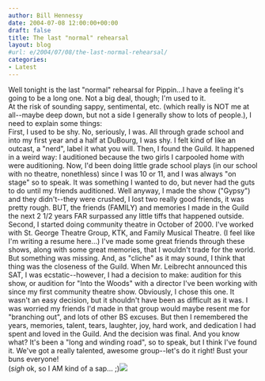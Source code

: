 ```yaml
---
author: Bill Hennessy
date: 2004-07-08 12:00:00+00:00
draft: false
title: The last "normal" rehearsal
layout: blog
#url: e/2004/07/08/the-last-normal-rehearsal/
categories:
- Latest
---
```


Well tonight is the last "normal" rehearsal for Pippin...I have a feeling it's going to be a long one. Not a big deal, though; I'm used to it.  
At the risk of sounding sappy, sentimental, etc. (which really is NOT me at all--maybe deep down, but not a side I generally show to lots of people.), I need to explain some things:  
First, I used to be shy. No, seriously, I was. All through grade school and into my first year and a half at DuBourg, I was shy. I felt kind of like an outcast, a "nerd", label it what you will. Then, I found the Guild. It happened in a weird way: I auditioned because the two girls I carpooled home with were auditioning. Now, I'd been doing little grade school plays (in our school with no theatre, nonethless) since I was 10 or 11, and I was always "on stage" so to speak. It was something I wanted to do, but never had the guts to do until my friends auditioned. Well anyway, I made the show ("Gypsy") and they didn't--they were crushed, I lost two really good friends, it was pretty rough. BUT, the friends (FAMILY) and memories I made in the Guild the next 2 1/2 years FAR surpassed any little tiffs that happened outside.  
Second, I started doing community theatre in October of 2000. I've worked with St. George Theatre Group, KTK, and Family Musical Theatre. (I feel like I'm writing a resume here...) I've made some great friends through these shows, along with some great memories, that I wouldn't trade for the world. But something was missing. And, as "cliche" as it may sound, I think that thing was the closeness of the Guild. When Mr. Leibrecht announced this SAT, I was ecstatic--however, I had a decision to make: audition for this show, or audition for "Into the Woods" with a director I've been working with since my first community theatre show. Obviously, I chose this one. It wasn't an easy decision, but it shouldn't have been as difficult as it was. I was worried my friends I'd made in that group would maybe resent me for "branching out", and lots of other BS excuses. But then I remembered the years, memories, talent, tears, laughter, joy, hard work, and dedication I had spent and loved in the Guild. And the decision was final. And you know what? It's been a "long and winding road", so to speak, but I think I've found it. We've got a really talented, awesome group--let's do it right! Bust your buns everyone!   
(*sigh* ok, so I AM kind of a sap... ;)![](https://blog.billhennessy.com/aggbug.aspx?PostID=709)

